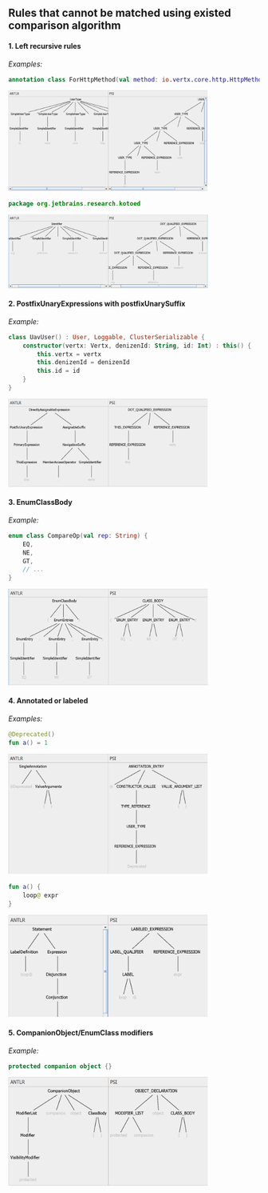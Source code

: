## Rules that cannot be matched using existed comparison algorithm

#### 1. Left recursive rules

_Examples:_

```kotlin
annotation class ForHttpMethod(val method: io.vertx.core.http.HttpMethod)
```
<img src=images/left-recursion-1.png width=400>

```kotlin
package org.jetbrains.research.kotoed
```
<img src=images/left-recursion-2.png width=400>

#### 2. PostfixUnaryExpressions with postfixUnarySuffix

_Example:_

```kotlin
class UavUser() : User, Loggable, ClusterSerializable {
    constructor(vertx: Vertx, denizenId: String, id: Int) : this() {
        this.vertx = vertx
        this.denizenId = denizenId
        this.id = id
    }
}
```
<img src=images/suffix.png width=400>

#### 3. EnumClassBody

_Example:_

```kotlin
enum class CompareOp(val rep: String) {
    EQ,
    NE,
    GT,
	// ...
}
```
<img src=images/enum.png width=400>

#### 4. Annotated or labeled

_Examples:_

```kotlin
@Deprecated()
fun a() = 1
```
<img src=images/annotated.png width=400>

```kotlin
fun a() {
    loop@ expr
}
```
<img src=images/labeled.png width=400>

#### 5. CompanionObject/EnumClass modifiers

_Example:_

```kotlin
protected companion object {}
```
<img src=images/modifiers.png width=400>